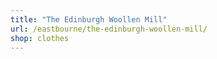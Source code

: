 ```yaml
---
title: "The Edinburgh Woollen Mill"
url: /eastbourne/the-edinburgh-woollen-mill/
shop: clothes
---
```

